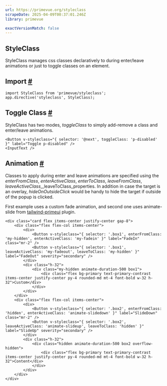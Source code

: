 ```yaml
---
url: https://primevue.org/styleclass
scrapeDate: 2025-04-09T00:37:01.246Z
library: primevue

exactVersionMatch: false
---
```


## StyleClass

StyleClass manages css classes declaratively to during enter/leave animations or just to toggle classes on an element.

## Import [#](_styleclass_.md#import)
```
import StyleClass from 'primevue/styleclass';
app.directive('styleclass', StyleClass);
```
## Toggle Class [#](_styleclass_.md#toggleClass)

StyleClass has two modes, _toggleClass_ to simply add-remove a class and enter/leave animations.
```
<Button v-styleclass="{ selector: '@next', toggleClass: 'p-disabled' }" label="Toggle p-disabled" />
<InputText />
```
## Animation [#](_styleclass_.md#animation)

Classes to apply during enter and leave animations are specified using the _enterFromClass_, _enterActiveClass_, _enterToClass_, _leaveFromClass_, _leaveActiveClass_,_leaveToClass_properties. In addition in case the target is an overlay, _hideOnOutsideClick_ would be handy to hide the target if outside of the popup is clicked.

First example uses a custom fade animation, and second one uses animate-slide from [tailwind-primeui](_tailwind_.md#animations) plugin.
```
<div class="card flex items-center justify-center gap-8">
    <div class="flex flex-col items-center">
        <div>
            <Button v-styleclass="{ selector: '.box1', enterFromClass: 'my-hidden', enterActiveClass: 'my-fadein' }" label="FadeIn" class="mr-2" />
            <Button v-styleclass="{ selector: '.box1', leaveActiveClass: 'my-fadeout', leaveToClass: 'my-hidden' }" label="FadeOut" severity="secondary" />
        </div>
        <div class="h-32">
            <div class="my-hidden animate-duration-500 box1">
                <div class="flex bg-primary text-primary-contrast items-center justify-center py-4 rounded-md mt-4 font-bold w-32 h-32">Custom</div>
            </div>
        </div>
    </div>
    <div class="flex flex-col items-center">
        <div>
            <Button v-styleclass="{ selector: '.box2', enterFromClass: 'hidden', enterActiveClass: 'animate-slidedown' }" label="SlideDown" class="mr-2" />
            <Button v-styleclass="{ selector: '.box2', leaveActiveClass: 'animate-slideup', leaveToClass: 'hidden' }" label="SlideUp" severity="secondary" />
        </div>
        <div class="h-32">
            <div class="hidden animate-duration-500 box2 overflow-hidden">
                <div class="flex bg-primary text-primary-contrast items-center justify-center py-4 rounded-md mt-4 font-bold w-32 h-32">Content</div>
            </div>
        </div>
    </div>
</div>
```